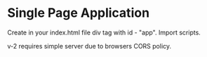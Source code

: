 # Single Page Application
Create in your index.html file div tag with id - "app". Import scripts.

v-2 requires simple server due to browsers CORS policy.